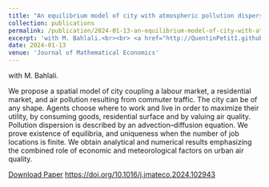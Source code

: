 ```yaml
---
title: "An equilibrium model of city with atmospheric pollution dispersion"
collection: publications
permalink: /publication/2024-01-13-an-equilibrium-model-of-city-with-atmospheric-pollution-dispersion
excerpt: 'with M. Bahlali.<br><br> <a href="http://QuentinPetit1.github.io/files/an-equilibrium-model-of-city-with-atmospheric-pollution-dispersion.pdf">Download Paper</a>'
date: 2024-01-13
venue: 'Journal of Mathematical Economics'
---
```


with M. Bahlali.

We propose a spatial model of city coupling a labour market, a residential market, and air pollution resulting from commuter traffic. The city can be of any shape. Agents choose where to work and live in order to maximize their utility, by consuming goods, residential surface and by valuing air quality. Pollution dispersion is described by an advection–diffusion equation. We prove existence of equilibria, and uniqueness when the number of job locations is finite. We obtain analytical and numerical results emphasizing the combined role of economic and meteorological factors on urban air quality.

<a href="http://QuentinPetit1.github.io/files/an-equilibrium-model-of-city-with-atmospheric-pollution-dispersion.pdf">Download Paper</a>
https://doi.org/10.1016/j.jmateco.2024.102943
